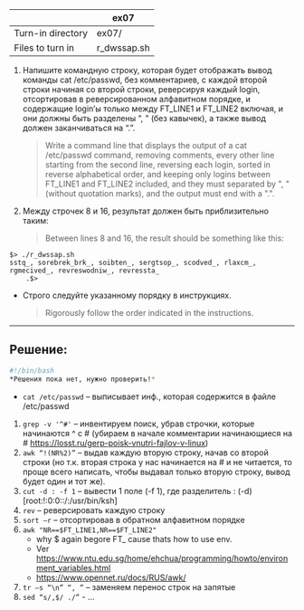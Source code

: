 | 			         |	ex07	          |
| ------------------ | -------------------|
| Turn-in directory  | 	ex07/	      	  |
| Files to turn in   |  r_dwssap.sh       |

1. Напишите командную строку, которая будет отображать вывод команды cat /etc/passwd, без комментариев, с каждой второй строки начиная со второй строки, реверсируя каждый login, отсортировав в реверсированном алфавитном порядке, и содержащие login’ы только между FT_LINE1 и FT_LINE2 включая, и они должны быть разделены “, ” (без кавычек), а также вывод должен заканчиваться на “.”.
   > Write a command line that displays the output of a cat /etc/passwd command, removing comments, every other line starting from the second line, reversing each login, sorted in reverse alphabetical order, and keeping only logins between FT_LINE1 and FT_LINE2 included, and they must separated by ", " (without quotation marks), and the output must end with a ".".

2. Между строчек 8 и 16, результат должен быть приблизительно таким:
   > Between lines 8 and 16, the result should be something like this:
```
$> ./r_dwssap.sh
sstq_, sorebrek_brk_, soibten_, sergtsop_, scodved_, rlaxcm_, rgmecived_, revreswodniw_, revressta_
    .$>
```

* Строго следуйте указанному порядку в инструкциях.
  > Rigorously follow the order indicated in the instructions.

---

## Решение: ##

```bash
#!/bin/bash
*Решения пока нет, нужно проверить!*
```

* `cat /etc/passwd` – выписывает инф., которая содержится в файле /etc/passwd

1. `grep -v '^#'` – инвентируем поиск, убрав строчки, которые начинаются ^ с # (убираем в начале комментарии начинающиеся на # https://losst.ru/gerp-poisk-vnutri-fajlov-v-linux)
2. `awk “!(NR%2)”` – выдав каждую вторую строку, начав со второй строки (но т.к. вторая строка у нас начинается на # и не читается, то проще всего написать, чтобы выдавал только вторую строку, вывод будет один и тот же).
3. `cut -d : -f 1` – вывести 1 поле (-f 1), где разделитель : (-d) [root:!:0:0::/:/usr/bin/ksh]
4. `rev` – реверсировать каждую строку
5. `sort –r` – отсортировав в обратном алфавитном порядке
6. `awk "NR==$FT_LINE1,NR==$FT_LINE2"`
    * why $ again begore FT_ cause thats how to use env.
    * Ver https://www.ntu.edu.sg/home/ehchua/programming/howto/environment_variables.html
    * https://www.opennet.ru/docs/RUS/awk/
7. `tr –s “\n” “, ”` – заменяем перенос строк на запятые
8. `sed “s/,$/ ./”` - ...